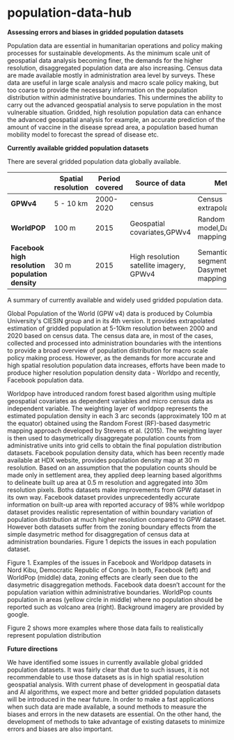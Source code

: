 # population-data-hub

**Assessing errors and biases in gridded population datasets**

Population data are essential in humanitarian operations and policy making processes for sustainable developments. As the minimum scale unit of geospatial data analysis becoming finer, the demands for the higher resolution, disaggregated population data are also increasing. Census data are made available mostly in administration area level by surveys. These data are useful in large scale analysis and macro scale policy making, but too coarse to provide the necessary information on the population distribution within administrative boundaries. This undermines the ability to carry out the advanced geospatial analysis to serve population in the most vulnerable situation. Gridded, high resolution population data can enhance the advanced geospatial analysis for example, an accurate prediction of the amount of vaccine in the disease spread area, a population based human mobility model to forecast the spread of disease etc.

**Currently available gridded population datasets**

There are several gridded population data globally available.

|   | **Spatial resolution** | **Period covered** | **Source of data** | **Method** |
| --- | --- | --- | --- | --- |
| **GPWv4** | 5 - 10 km | 2000-2020 | census | Census extrapolation |
| **WorldPOP** | 100 m | 2015 | Geospatial covariates,GPWv4 | Random forest model,Dasymetric mapping |
| **Facebook high resolution population density** | 30 m | 2015 | High resolution satellite imagery, GPWv4 | Semantic segmentation, Dasymetric mapping |

A summary of currently available and widely used gridded population data.

Global Population of the World (GPW v4) data is produced by Columbia University&#39;s CIESIN group and in its 4th version. It provides extrapolated estimation of gridded population at 5-10km resolution between 2000 and 2020 based on census data. The census data are, in most of the cases, collected and processed into administration boundaries with the intentions to provide a broad overview of population distribution for macro scale policy making process. However, as the demands for more accurate and high spatial resolution population data increases, efforts have been made to produce higher resolution population density data - Worldpo and recently, Facebook population data.

Worldpop have introduced random forest based algorithm using multiple geospatial covariates as dependent variables and micro census data as independent variable. The weighting layer of worldpop represents the estimated population density in each 3 arc seconds (approximately 100 m at the equator) obtained using the Random Forest (RF)-based dasymetric mapping approach developed by Stevens et al. (2015). The weighting layer is then used to dasymetrically disaggregate population counts from administrative units into grid cells to obtain the final population distribution datasets. Facebook population density data, which has been recently made available at HDX website, provides population density map at 30 m resolution. Based on an assumption that the population counts should be made only in settlement area, they applied deep learning based algorithms to delineate built up area at 0.5 m resolution and aggregated into 30m resolution pixels. Boths datasets make improvements from GPW dataset in its own way. Facebook dataset provides unprecedentedly accurate information on built-up area with reported accuracy of 98% while worldpop dataset provides realistic representation of within boundary variation of population distribution at much higher resolution compared to GPW dataset. However both datasets suffer from the zoning boundary effects from the simple dasymetric method for disaggregation of census data at administration boundaries. Figure 1 depicts the issues in each population dataset.

Figure 1. Examples of  the issues in Facebook and Worldpop datasets in Nord Kibu, Democratic Republic of Congo. In both, Facebook (left) and WorldPop (middle) data, zoning effects are clearly seen due to the dasymetric disaggregation methods. Facebook data doesn’t account for the population variation within administrative boundaries. WorldPop counts population in areas (yellow circle in middle) where no population should be reported such as volcano area (right). Background imagery are provided by google.

Figure 2 shows more examples where those data fails to realistically represent population distribution 

**Future directions**

We have identified some issues in currently available global gridded population datasets. It was fairly clear that due to such issues, it is not recommendable to use those datasets as is in high spatial resolution geospatial analysis. With current phase of development in geospatial data and AI algorithms, we expect more and better gridded population datasets will be introduced in the near future.  In order to make a fast applications when such data are made available, a sound methods to measure the biases and errors in the new datasets are essential. On the other hand, the development of methods to take advantage of existing datasets to minimize errors and biases are also important.
